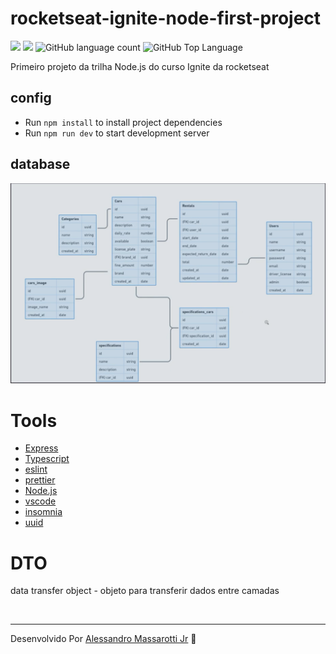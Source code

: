 # rocketseat-ignite-node-first-project


<p>
  <img src="https://img.shields.io/badge/made%20by-Alessandro%20Massarotti%20Jr-90c53f?style=flat-square">
  <img src="https://img.shields.io/badge/Node-16-17-0-90c53f?style=flat-square">
  <img alt="GitHub language count" src="https://img.shields.io/github/languages/count/alessandro-massarotti-Jr/rocketseat-ignite-node-first-project?color=90c53f&style=flat-square">
  <img alt="GitHub Top Language" src="https://img.shields.io/github/languages/top/alessandro-massarotti-Jr/rocketseat-ignite-node-first-project?color=90c53f&style=flat-square">
</p>

Primeiro projeto da trilha Node.js do curso Ignite da rocketseat


## config

 - Run `npm install` to install project dependencies
 - Run `npm run dev` to start development server

## database

 <img src="./diagram.png" alt="diagrama">

# Tools

 - [Express](https://expressjs.com/)
 - [Typescript](https://www.typescriptlang.org/)
 - [eslint](https://eslint.org/)
 - [prettier](https://prettier.io/)
 - [Node.js](https://nodejs.org/en/docs/)
 - [vscode](https://code.visualstudio.com/)
 - [insomnia](https://insomnia.rest/)
 - [uuid](https://www.npmjs.com/package/uuid)




# DTO

data transfer object - objeto para transferir dados entre camadas


<br>

---

Desenvolvido Por [Alessandro Massarotti Jr](https://github.com/alessandro-massarotti-jr) 🤖